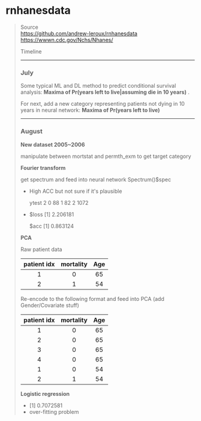 # rnhanesdata

> Source  
> https://github.com/andrew-leroux/rnhanesdata  
> https://wwwn.cdc.gov/Nchs/Nhanes/
>
> Timeline
>
> ---
>
> ### July 
>
> Some typical ML and DL method to predict conditional survival analysis: **Maxima of Pr(years left to live|assuming die in 10 years)** . 
>
> For next, add a new category representing patients not dying in 10 years in neural network: **Maxima of Pr(years left to live)**
>
> ---
>
> ### August
>
> **New dataset 2005~2006** 
>
> manipulate between mortstat and permth_exm to get target category
>
> **Fourier transform**  
>
> get spectrum and feed into neural network
> Spectrum()$spec
>
> 
>
> * High ACC but not sure if it's plausible
>
>   ytest    2
>       0   88
>       1   82
>       2 1072
>
> * $loss
>   [1] 2.206181
>
>   $acc
>   [1] 0.863124
>
> 
>
> 
>
> **PCA**
>
> Raw patient data
>
> | patient idx | mortality | Age  |
> | :---------: | :-------: | :--: |
> |      1      |     0     |  65  |
> |      2      |     1     |  54  |
>
> Re-encode to the following format and feed into PCA (add Gender/Covariate stuff)
>
> | patient idx | mortality | Age  |
> | :---------: | :-------: | :--: |
> |      1      |     0     |  65  |
> |      2      |     0     |  65  |
> |      3      |     0     |  65  |
> |      4      |     0     |  65  |
> |      1      |     0     |  54  |
> |      2      |     1     |  54  |
>
> 
>
> 
>
> 
>
> **Logistic regression**
>
> * [1] 0.7072581
> * over-fitting problem 

